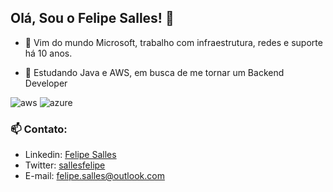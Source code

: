 ## Olá, Sou o Felipe Salles! 👋

- 🔭 Vim do mundo Microsoft, trabalho com infraestrutura, redes e suporte há 10 anos.

- 🌱 Estudando Java e AWS, em busca de me tornar um Backend Developer


![aws](https://img.shields.io/badge/Amazon_AWS-232F3E?style=for-the-badge&logo=amazon-aws&logoColor=white)
![azure](https://img.shields.io/badge/Microsoft_Azure-0089D6?style=for-the-badge&logo=microsoft-azure&logoColor=white)


### 📫 Contato:
  
- Linkedin: [Felipe Salles](https://www.linkedin.com/in/lfsalles/)
- Twitter: [sallesfelipe](https://twitter.com/sallesfelipe_)
- E-mail: felipe.salles@outlook.com
